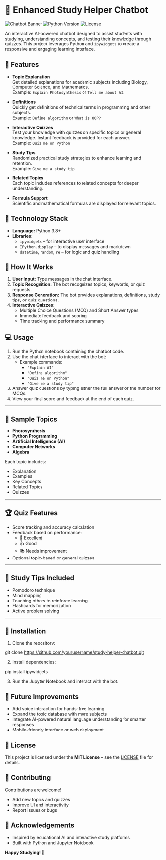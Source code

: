 
# 🧠 Enhanced Study Helper Chatbot

![Chatbot Banner](https://img.shields.io/badge/Interactive-Study%20Assistant-blue)
![Python Version](https://img.shields.io/badge/Python-3.8%2B-green)
![License](https://img.shields.io/badge/License-MIT-yellow)

An interactive AI-powered chatbot designed to assist students with studying, understanding concepts, and testing their knowledge through quizzes. This project leverages Python and `ipywidgets` to create a responsive and engaging learning interface.


## 🚀 Features

- **Topic Explanation**  
  Get detailed explanations for academic subjects including Biology, Computer Science, and Mathematics.  
  Example: `Explain Photosynthesis` or `Tell me about AI`.

- **Definitions**  
  Quickly get definitions of technical terms in programming and other subjects.  
  Example: `Define algorithm` or `What is OOP?`

- **Interactive Quizzes**  
  Test your knowledge with quizzes on specific topics or general knowledge. Instant feedback is provided for each answer.  
  Example: `Quiz me on Python`

- **Study Tips**  
  Randomized practical study strategies to enhance learning and retention.  
  Example: `Give me a study tip`

- **Related Topics**  
  Each topic includes references to related concepts for deeper understanding.

- **Formula Support**  
  Scientific and mathematical formulas are displayed for relevant topics.


## 🧩 Technology Stack

- **Language:** Python 3.8+
- **Libraries:**
  - `ipywidgets` – for interactive user interface
  - `IPython.display` – to display messages and markdown
  - `datetime`, `random`, `re` – for logic and quiz handling


## 📖 How It Works

1. **User Input:** Type messages in the chat interface.
2. **Topic Recognition:** The bot recognizes topics, keywords, or quiz requests.
3. **Response Generation:** The bot provides explanations, definitions, study tips, or quiz questions.
4. **Interactive Quizzes:**  
   - Multiple Choice Questions (MCQ) and Short Answer types  
   - Immediate feedback and scoring  
   - Time tracking and performance summary



## 💻 Usage

1. Run the Python notebook containing the chatbot code.
2. Use the chat interface to interact with the bot:
   - Example commands:
     - `"Explain AI"`
     - `"Define algorithm"`
     - `"Quiz me on Python"`
     - `"Give me a study tip"`
3. Answer quiz questions by typing either the full answer or the number for MCQs.
4. View your final score and feedback at the end of each quiz.

---

## 📝 Sample Topics

- **Photosynthesis**  
- **Python Programming**  
- **Artificial Intelligence (AI)**  
- **Computer Networks**  
- **Algebra**

Each topic includes:
- Explanation
- Examples
- Key Concepts
- Related Topics
- Quizzes

---

## 🏆 Quiz Features

- Score tracking and accuracy calculation
- Feedback based on performance:
  - 🌟 Excellent
  - 👍 Good
  - 📚 Needs improvement
- Optional topic-based or general quizzes

---

## 📌 Study Tips Included

- Pomodoro technique
- Mind mapping
- Teaching others to reinforce learning
- Flashcards for memorization
- Active problem solving

---

## 🔧 Installation

1. Clone the repository:

git clone https://github.com/yourusername/study-helper-chatbot.git


2. Install dependencies:


pip install ipywidgets


3. Run the Jupyter Notebook and interact with the bot.



## 🎯 Future Improvements

* Add voice interaction for hands-free learning
* Expand the topic database with more subjects
* Integrate AI-powered natural language understanding for smarter responses
* Mobile-friendly interface or web deployment



## 📄 License

This project is licensed under the **MIT License** – see the [LICENSE](LICENSE) file for details.



## 🤝 Contributing

Contributions are welcome!

* Add new topics and quizzes
* Improve UI and interactivity
* Report issues or bugs



## 👋 Acknowledgements

* Inspired by educational AI and interactive study platforms
* Built with Python and Jupyter Notebook


**Happy Studying! 🧠**
